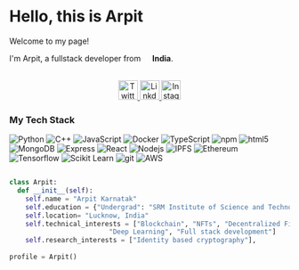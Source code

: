 # Hello, this is Arpit

Welcome to my page!

I'm Arpit, a fullstack developer from <img src="https://cdn-icons-png.flaticon.com/512/330/330439.png" width="13"/> <b>India</b>.


<p align="center">
<br/>
<a href="https://twitter.com/arpitkarnatak">
  <img alt="Twitter" width="35px" src="https://image.flaticon.com/icons/svg/2111/2111703.svg" />
</a>
<a href="https://www.linkedin.com/in/arpitkarnatak">
  <img alt="LinkdeIN" width="35px" src="https://image.flaticon.com/icons/svg/2111/2111465.svg" />
</a>
<a href="https://www.instagram.com/arpitkarnatak">
  <img alt="Instagram" width="35px" src="https://image.flaticon.com/icons/svg/2111/2111421.svg" />
</a>
</p>

<h3>My Tech Stack</h3>
<p>
  <img alt="Python" src="https://img.shields.io/badge/-Python-yellow?style=flat-square&logo=Python" />
  <img alt="C++" src="https://img.shields.io/badge/-C++-00599C?style=flat-square&logo=c" />
  <img alt="JavaScript" src="https://img.shields.io/badge/-JavaScript-blue?style=flat-square&logo=javascript" />
  <img alt="Docker" src="https://img.shields.io/badge/-Docker-46a2f1?style=flat-square&logo=docker&logoColor=white" />
  <img alt="TypeScript" src="https://img.shields.io/badge/-TypeScript-007ACC?style=flat-square&logo=typescript&logoColor=white" />
  <img alt="npm" src="https://img.shields.io/badge/-NPM-CB3837?style=flat-square&logo=npm&logoColor=white" />
  <img alt="html5" src="https://img.shields.io/badge/-HTML5-E34F26?style=flat-square&logo=html5&logoColor=white" />
  <img alt="MongoDB" src="https://img.shields.io/badge/-MongoDB-13aa52?style=flat-square&logo=mongodb&logoColor=white" />  
  <img alt="Express" src="https://img.shields.io/badge/-express-red?style=flat-square&logo=express" />
  <img alt="React" src="https://img.shields.io/badge/-React-45b8d8?style=flat-square&logo=react&logoColor=white" />
  <img alt="Nodejs" src="https://img.shields.io/badge/-Nodejs-43853d?style=flat-square&logo=Node.js&logoColor=white" />
  
  <img alt="IPFS" src="https://img.shields.io/badge/-IPFS-aliceblue?style=flat-square&logo=IPFS" />
  <img alt="Ethereum" src="https://img.shields.io/badge/-Ethereum-blue?style=flat-square&logo=Ethereum" />
  <img alt="Tensorflow" src="https://img.shields.io/badge/-Tensorflow-white?style=flat-square&logo=Tensorflow" />
  
  <img alt="Scikit Learn" src="https://img.shields.io/badge/-sklearn-aliceblue?style=flat-square&logo=scikit-learn" />
  <img alt="git" src="https://img.shields.io/badge/-Git-F05032?style=flat-square&logo=git&logoColor=white" />
  <img alt="AWS" src="https://img.shields.io/badge/Amazon%20AWS-232F3E?style=flat-square&logo=amazon-aws" />
</p>

```Python

class Arpit:
  def __init__(self):
    self.name = "Arpit Karnatak"
    self.education = {"Undergrad": "SRM Institute of Science and Technology"}
    self.location= "Lucknow, India"
    self.technical_interests = ["Blockchain", "NFTs", "Decentralized Finance",
                         "Deep Learning", "Full stack development"]
    self.research_interests = ["Identity based cryptography"],
   
profile = Arpit()

```
